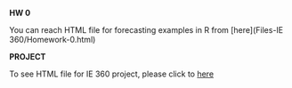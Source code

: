 **HW 0**

You can reach HTML file for forecasting examples in R from [here](Files-IE 360/Homework-0.html)

**PROJECT**

To see HTML file for IE 360 project, please click to [here](360-PROJECT-FINAL.html)

